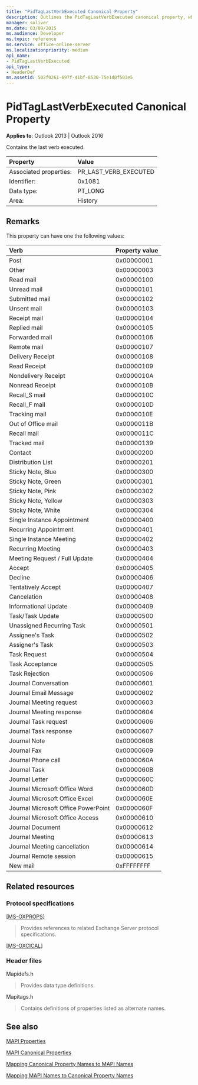 ```yaml
---
title: "PidTagLastVerbExecuted Canonical Property"
description: Outlines the PidTagLastVerbExecuted canonical property, which contains the last verb executed. There are also links to reference materials.
manager: soliver
ms.date: 03/09/2015
ms.audience: Developer
ms.topic: reference
ms.service: office-online-server
ms.localizationpriority: medium
api_name:
- PidTagLastVerbExecuted
api_type:
- HeaderDef
ms.assetid: 502f0261-697f-41bf-8530-75e1d0f503e5
---
```


# PidTagLastVerbExecuted Canonical Property

  
  
**Applies to**: Outlook 2013 | Outlook 2016 
  
Contains the last verb executed.
  
|Property|Value|
|:-----|:-----|
|Associated properties:  <br/> |PR_LAST_VERB_EXECUTED  <br/> |
|Identifier:  <br/> |0x1081  <br/> |
|Data type:  <br/> |PT_LONG  <br/> |
|Area:  <br/> |History  <br/> |
   
## Remarks

This property can have one the following values:
  
|**Verb**|**Property value**|
|:-----|:-----|
|Post  <br/> |0x00000001  <br/> |
|Other  <br/> |0x00000003  <br/> |
|Read mail  <br/> |0x00000100  <br/> |
|Unread mail  <br/> |0x00000101  <br/> |
|Submitted mail  <br/> |0x00000102  <br/> |
|Unsent mail  <br/> |0x00000103  <br/> |
|Receipt mail  <br/> |0x00000104  <br/> |
|Replied mail  <br/> |0x00000105  <br/> |
|Forwarded mail  <br/> |0x00000106  <br/> |
|Remote mail  <br/> |0x00000107  <br/> |
|Delivery Receipt  <br/> |0x00000108  <br/> |
|Read Receipt  <br/> |0x00000109  <br/> |
|Nondelivery Receipt  <br/> |0x0000010A  <br/> |
|Nonread Receipt  <br/> |0x0000010B  <br/> |
|Recall_S mail  <br/> |0x0000010C  <br/> |
|Recall_F mail  <br/> |0x0000010D  <br/> |
|Tracking mail  <br/> |0x0000010E  <br/> |
|Out of Office mail  <br/> |0x0000011B  <br/> |
|Recall mail  <br/> |0x0000011C  <br/> |
|Tracked mail  <br/> |0x00000139  <br/> |
|Contact  <br/> |0x00000200  <br/> |
|Distribution List  <br/> |0x00000201  <br/> |
|Sticky Note, Blue  <br/> |0x00000300  <br/> |
|Sticky Note, Green  <br/> |0x00000301  <br/> |
|Sticky Note, Pink  <br/> |0x00000302  <br/> |
|Sticky Note, Yellow  <br/> |0x00000303  <br/> |
|Sticky Note, White  <br/> |0x00000304  <br/> |
|Single Instance Appointment  <br/> |0x00000400  <br/> |
|Recurring Appointment  <br/> |0x00000401  <br/> |
|Single Instance Meeting  <br/> |0x00000402  <br/> |
|Recurring Meeting  <br/> |0x00000403  <br/> |
|Meeting Request / Full Update  <br/> |0x00000404  <br/> |
|Accept  <br/> |0x00000405  <br/> |
|Decline  <br/> |0x00000406  <br/> |
|Tentatively Accept  <br/> |0x00000407  <br/> |
|Cancelation  <br/> |0x00000408  <br/> |
|Informational Update  <br/> |0x00000409  <br/> |
|Task/Task Update  <br/> |0x00000500  <br/> |
|Unassigned Recurring Task  <br/> |0x00000501  <br/> |
|Assignee's Task  <br/> |0x00000502  <br/> |
|Assigner's Task  <br/> |0x00000503  <br/> |
|Task Request  <br/> |0x00000504  <br/> |
|Task Acceptance  <br/> |0x00000505  <br/> |
|Task Rejection  <br/> |0x00000506  <br/> |
|Journal Conversation  <br/> |0x00000601  <br/> |
|Journal Email Message  <br/> |0x00000602  <br/> |
|Journal Meeting request  <br/> |0x00000603  <br/> |
|Journal Meeting response  <br/> |0x00000604  <br/> |
|Journal Task request  <br/> |0x00000606  <br/> |
|Journal Task response  <br/> |0x00000607  <br/> |
|Journal Note  <br/> |0x00000608  <br/> |
|Journal Fax  <br/> |0x00000609  <br/> |
|Journal Phone call  <br/> |0x0000060A  <br/> |
|Journal Task  <br/> |0x0000060B  <br/> |
|Journal Letter  <br/> |0x0000060C  <br/> |
|Journal Microsoft Office Word  <br/> |0x0000060D  <br/> |
|Journal Microsoft Office Excel  <br/> |0x0000060E  <br/> |
|Journal Microsoft Office PowerPoint  <br/> |0x0000060F  <br/> |
|Journal Microsoft Office Access  <br/> |0x00000610  <br/> |
|Journal Document  <br/> |0x00000612  <br/> |
|Journal Meeting  <br/> |0x00000613  <br/> |
|Journal Meeting cancellation  <br/> |0x00000614  <br/> |
|Journal Remote session  <br/> |0x00000615  <br/> |
|New mail  <br/> |0xFFFFFFFF  <br/> |
   
## Related resources

### Protocol specifications

[[MS-OXPROPS]](https://msdn.microsoft.com/library/f6ab1613-aefe-447d-a49c-18217230b148%28Office.15%29.aspx)
  
> Provides references to related Exchange Server protocol specifications.
    
[[MS-OXCICAL]](https://msdn.microsoft.com/library/a685a040-5b69-4c84-b084-795113fb4012%28Office.15%29.aspx)
  
> 
### Header files

Mapidefs.h
  
> Provides data type definitions.
    
Mapitags.h
  
> Contains definitions of properties listed as alternate names.
    
## See also



[MAPI Properties](mapi-properties.md)
  
[MAPI Canonical Properties](mapi-canonical-properties.md)
  
[Mapping Canonical Property Names to MAPI Names](mapping-canonical-property-names-to-mapi-names.md)
  
[Mapping MAPI Names to Canonical Property Names](mapping-mapi-names-to-canonical-property-names.md)

